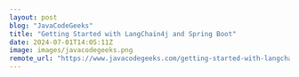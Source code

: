 ```yaml
---
layout: post
blog: "JavaCodeGeeks"
title: "Getting Started with LangChain4j and Spring Boot"
date: 2024-07-01T14:05:11Z
image: images/javacodegeeks.png
remote_url: "https://www.javacodegeeks.com/getting-started-with-langchain4j-and-spring-boot.html"
---
```


